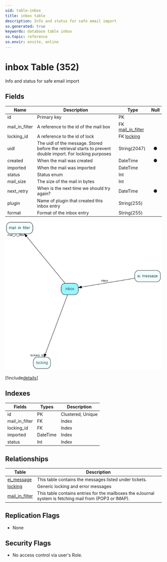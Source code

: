 ```yaml
---
uid: table-inbox
title: inbox table
description: Info and status for safe email import
so.generated: true
keywords: database table inbox
so.topic: reference
so.envir: onsite, online
---
```


# inbox Table (352)

Info and status for safe email import

## Fields

| Name | Description | Type | Null |
|------|-------------|------|:----:|
|id|Primary key|PK| |
|mail\_in\_filter|A reference to the id of the mail box|FK [mail_in_filter](mail-in-filter.md)| |
|locking\_id|A reference to the id of lock|FK [locking](locking.md)| |
|uidl|The uidl of the message. Stored before the retrieval starts to prevent double import. For locking purposes|String(2047)|&#x25CF;|
|created|When the mail was created|DateTime|&#x25CF;|
|imported|When the mail was imported|DateTime| |
|status|Status enum|Int| |
|mail\_size|The size of the mail in bytes|Int| |
|next\_retry|When is the next time we should try again?|DateTime|&#x25CF;|
|plugin|Name of plugin that created this inbox entry|String(255)| |
|format|Format of the inbox entry|String(255)| |


![inbox table relationship diagram](./media/inbox.png)

[!include[details](./includes/inbox.md)]

## Indexes

| Fields | Types | Description |
|--------|-------|-------------|
|id |PK |Clustered, Unique |
|mail\_in\_filter |FK |Index |
|locking\_id |FK |Index |
|imported |DateTime |Index |
|status |Int |Index |

## Relationships

| Table|  Description |
|------|-------------|
|[ej\_message](ej-message.md)  |This table contains the messages listed under tickets. |
|[locking](locking.md)  |Generic locking and error messages |
|[mail\_in\_filter](mail-in-filter.md)  |This table contains entries for the mailboxes the eJournal system is fetching mail from (POP3 or IMAP). |


## Replication Flags

* None

## Security Flags

* No access control via user's Role.

